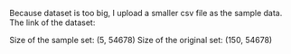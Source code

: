 Because dataset is too big, I upload a smaller csv file as the sample data. The link of the dataset:

Size of the sample set: (5, 54678)
Size of the original set: (150, 54678)
